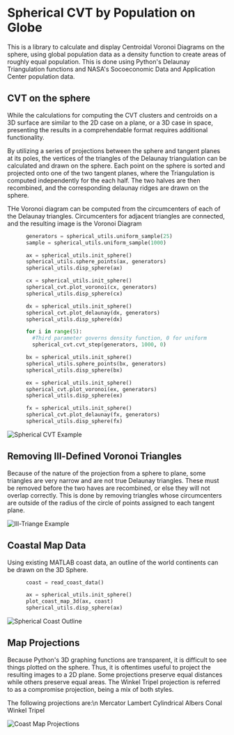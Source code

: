 # Spherical CVT by Population on Globe

This is a library to calculate and display Centroidal Voronoi Diagrams on the sphere, using global population data as a density function to create areas of roughly equal population. This is done using Python's Delaunay Triangulation functions and NASA's Socoeconomic Data and Application Center population data. 

## CVT on the sphere

While the calculations for computing the CVT clusters and centroids on a 3D surface are similar to the 2D case on a plane, or a 3D case in space, presenting the results in a comprehendable format requires additional functionality.

By utilizing a series of projections between the sphere and tangent planes at its poles, the vertices of the triangles of the Delaunay triangulation can be calculated and drawn on the sphere. Each point on the sphere is sorted and projected onto one of the two tangent planes, where the Triangulation is computed independently for the each half. The two halves are then recombined, and the corresponding delaunay ridges are drawn on the sphere.

THe Voronoi diagram can be computed from the circumcenters of each of the Delaunay triangles. Circumcenters for adjacent triangles are connected, and the resulting image is the Voronoi Diagram

```python
      generators = spherical_utils.uniform_sample(25)
      sample = spherical_utils.uniform_sample(1000)

      ax = spherical_utils.init_sphere()
      spherical_utils.sphere_points(ax, generators)
      spherical_utils.disp_sphere(ax)

      cx = spherical_utils.init_sphere()
      spherical_cvt.plot_voronoi(cx, generators)
      spherical_utils.disp_sphere(cx)

      dx = spherical_utils.init_sphere()
      spherical_cvt.plot_delaunay(dx, generators)
      spherical_utils.disp_sphere(dx)

      for i in range(5):
        #Third parameter governs density function, 0 for uniform
        spherical_cvt.cvt_step(generators, 1000, 0)

      bx = spherical_utils.init_sphere()    
      spherical_utils.sphere_points(bx, generators)
      spherical_utils.disp_sphere(bx)

      ex = spherical_utils.init_sphere()
      spherical_cvt.plot_voronoi(ex, generators)
      spherical_utils.disp_sphere(ex)

      fx = spherical_utils.init_sphere()
      spherical_cvt.plot_delaunay(fx, generators)
      spherical_utils.disp_sphere(fx) 
```
![Spherical CVT Example](https://github.com/jcs15c/sphere_cvt/blob/master/Spherical_CVT_Example.png "Spherical_CVT_Example")
 
## Removing Ill-Defined Voronoi Triangles
 
Because of the nature of the projection from a sphere to plane, some triangles are very narrow and are not true Delaunay triangles. These must be removed before the two haves are recombined, or else they will not overlap correctly. This is done by removing triangles whose circumcenters are outside of the radius of the circle of points assigned to each tangent plane. 

![Ill-Triange Example](https://github.com/jcs15c/sphere_cvt/blob/master/Ill_Triangle_Example.png "Ill_Triangle_Example")

## Coastal Map Data

Using existing MATLAB coast data, an outline of the world continents can be drawn on the 3D Sphere.

```python
      coast = read_coast_data()

      ax = spherical_utils.init_sphere()
      plot_coast_map_3d(ax, coast)
      spherical_utils.disp_sphere(ax)
```
![Spherical Coast Outline](https://github.com/jcs15c/sphere_cvt/blob/master/World_Map_3D.png "World_Map_3D")

## Map Projections

Because Python's 3D graphing functions are transparent, it is difficult to see things plotted on the sphere. Thus, it is oftentimes useful to project the resulting images to a 2D plane. Some projections preserve equal distances while others preserve equal areas. The Winkel Tripel projection is referred to as a compromise projection, being a mix of both styles. 

The following projections are:\n
Mercator         Lambert Cylindrical
Albers Conal     Winkel Tripel

![Coast Map Projections](https://github.com/jcs15c/sphere_cvt/blob/master/Map_Projections.png "Coast_Map_Projections")
